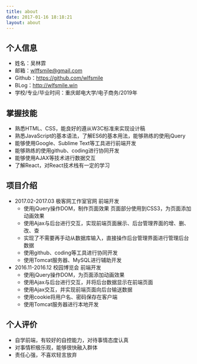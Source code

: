 ```yaml
---
title: about
date: 2017-01-16 18:18:21
layout: about
---
```

## 个人信息
- 姓名：吴林霏
- 邮箱：wlffsmile@gmail.com
- Github：https://github.com/wlfsmile
- BLog：http://wlfsmile.win
- 学校/专业/毕业时间：重庆邮电大学/电子商务/2019年

## 掌握技能
- 熟悉HTML、CSS，能良好的遵从W3C标准来实现设计稿 
- 熟悉JavaScript的基本语法，了解ES6的基本用法，能够熟练的使用jQuery 
- 能够使用Google、Sublime Text等工具进行前端开发
- 能够熟练的使用github、coding进行协同开发
- 能够使用AJAX等技术进行数据交互 
- 了解React，对React技术栈有一定的学习

## 项目介绍
- 2017.02-2017.03  极客网工作室官网    前端开发
    - 使用jQuery操作DOM，制作页面效果 页面部分使用到CSS3，为页面添加动画效果 
    - 使用Ajax与后台进行交互，实现前端页面展示、后台管理界面的增、删、改、查 
    - 实现了不需要再手动从数据库输入，直接操作后台管理界面进行管理后台数据 
    - 使用github、coding等工具进行协同开发 
    - 使用Tomcat服务器、MySQL进行辅助开发
- 2016.11-2016.12  校园博览会           前端开发
    - 使用jQuery操作DOM，为页面添加动画效果 
    - 使用Ajax与后台进行交互，并将后台数据显示在前端页面  
    - 使用Ajax交互，并实现前端页面向后台输送数据 
    - 使用cookie将用户名、密码保存在客户端 
    - 使用Tomcat服务器进行本地开发
    
## 个人评价
- 自学前端，有较好的自控能力，对待事情态度认真 
- 对事情积极乐观，能够很快融入群体 
- 责任心强，不喜欢轻言放弃
